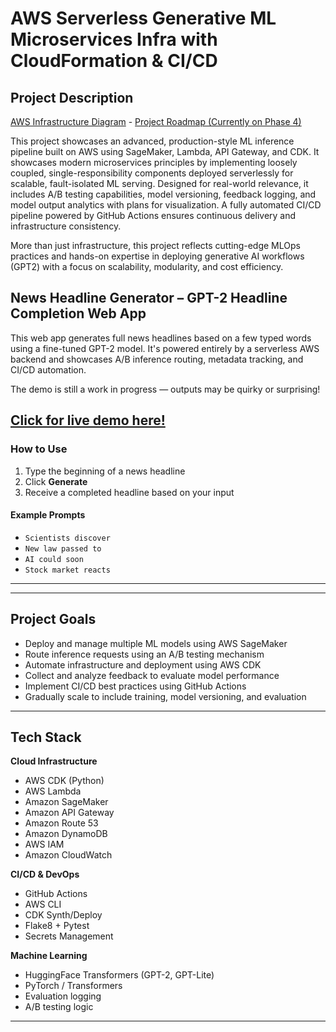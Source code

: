 # AWS Serverless Generative ML Microservices Infra with CloudFormation & CI/CD

## Project Description

[AWS Infrastructure Diagram](https://github.com/adma224/ml-inference-pipeline-aws/blob/main/diagrams/infrastructure_diagram_aws_ml_pipeline.png) - [Project Roadmap (Currently on Phase 4)](https://github.com/adma224/ml-inference-pipeline-aws/wiki/Project-Roadmap)

This project showcases an advanced, production-style ML inference pipeline built on AWS using SageMaker, Lambda, API Gateway, and CDK. It showcases modern microservices principles by implementing loosely coupled, single-responsibility components deployed serverlessly for scalable, fault-isolated ML serving. Designed for real-world relevance, it includes A/B testing capabilities, model versioning, feedback logging, and model output analytics with plans for visualization. A fully automated CI/CD pipeline powered by GitHub Actions ensures continuous delivery and infrastructure consistency.

More than just infrastructure, this project reflects cutting-edge MLOps practices and hands-on expertise in deploying generative AI workflows (GPT2) with a focus on scalability, modularity, and cost efficiency. 

## News Headline Generator – GPT-2 Headline Completion Web App

This web app generates full news headlines based on a few typed words using a fine-tuned GPT-2 model. It's powered entirely by a serverless AWS backend and showcases A/B inference routing, metadata tracking, and CI/CD automation.

The demo is still a work in progress — outputs may be quirky or surprising!

## [Click for live demo here!](https://frontendstack-frontendbucketefe2e19c-3i0kyc8qz5eb.s3.us-east-1.amazonaws.com/index.html)

### How to Use

1. Type the beginning of a news headline
2. Click **Generate**
3. Receive a completed headline based on your input

#### Example Prompts
- `Scientists discover`
- `New law passed to`
- `AI could soon`
- `Stock market reacts`
---







---

## Project Goals

- Deploy and manage multiple ML models using AWS SageMaker
- Route inference requests using an A/B testing mechanism
- Automate infrastructure and deployment using AWS CDK
- Collect and analyze feedback to evaluate model performance
- Implement CI/CD best practices using GitHub Actions
- Gradually scale to include training, model versioning, and evaluation

---

## Tech Stack

**Cloud Infrastructure**
- AWS CDK (Python)
- AWS Lambda
- Amazon SageMaker
- Amazon API Gateway
- Amazon Route 53
- Amazon DynamoDB
- AWS IAM
- Amazon CloudWatch

**CI/CD & DevOps**
- GitHub Actions
- AWS CLI
- CDK Synth/Deploy
- Flake8 + Pytest
- Secrets Management

**Machine Learning**
- HuggingFace Transformers (GPT-2, GPT-Lite)
- PyTorch / Transformers
- Evaluation logging
- A/B testing logic

---

